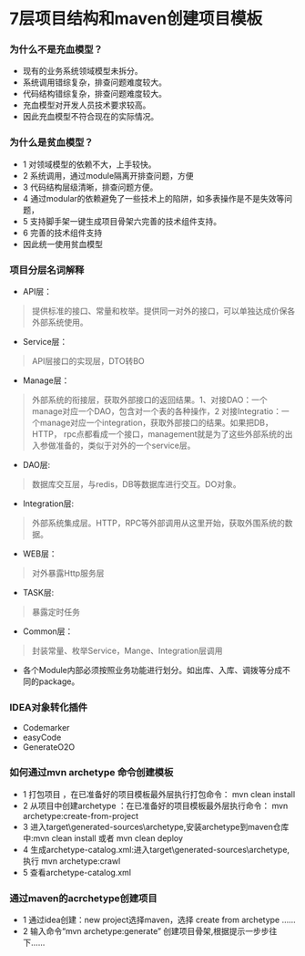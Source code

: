 # 7层项目结构和maven创建项目模板

<!--more-->

### 为什么不是充血模型？

* 现有的业务系统领域模型未拆分。
* 系统调用错综复杂，排查问题难度较大。
* 代码结构错综复杂，排查问题难度较大。
* 充血模型对开发人员技术要求较高。
* 因此充血模型不符合现在的实际情况。

### 为什么是贫血模型？

* 1 对领域模型的依赖不大，上手较快。
* 2 系统调用，通过module隔离开排查问题，方便
* 3 代码结构层级清晰，排查问题方便。
* 4 通过modular的依赖避免了一些技术上的陷阱，如多表操作是不是失效等问题，
* 5 支持脚手架一键生成项目骨架六完善的技术组件支持。
* 6 完善的技术组件支持
* 因此统一使用贫血模型

### 项目分层名词解释

* API层：

> 提供标准的接口、常量和枚举。提供同一对外的接口，可以单独达成价保各外部系统使用。

* Service层：

> API层接口的实现层，DTO转BO

* Manage层：

> 外部系统的衔接层，获取外部接口的返回结果。1、对接DAO：一个manage对应一个DAO，包含对一个表的各种操作，2 对接Integratio：一个manage对应一个integration，获取外部接口的结果。如果把DB，HTTP， rpc点都看成一个接口，management就是为了这些外部系统的出入参做准备的，类似于对外的一个service层。

* DAO层:

> 数据库交互层，与redis，DB等数据库进行交互。DO对象。

* Integration层:

> 外部系统集成层。HTTP，RPC等外部调用从这里开始，获取外围系统的数据。

* WEB层：

> 对外暴露Http服务层

* TASK层:

> 暴露定时任务

* Common层：

> 封装常量、枚举Service，Mange、Integration层调用

* 各个Module内部必须按照业务功能进行划分。如出库、入库、调拨等分成不同的package。

### IDEA对象转化插件

* Codemarker
* easyCode
* GenerateO2O

### 如何通过mvn archetype 命令创建模板

* 1 打包项目 ，在已准备好的项目模板最外层执行打包命令： mvn clean install
* 2 从项目中创建archetype ：在已准备好的项目模板最外层执行命令： mvn archetype:create-from-project
* 3 进入target\generated-sources\archetype,安装archetype到maven仓库中:mvn clean install 或者 mvn clean deploy
* 4 生成archetype-catalog.xml:进入target\generated-sources\archetype,执行 mvn archetype:crawl
* 5 查看archetype-catalog.xml

### 通过maven的acrchetype创建项目

* 1 通过idea创建：new project选择maven，选择 create from archetype ……
* 2 输入命令“mvn archetype:generate” 创建项目骨架,根据提示一步步往下……

